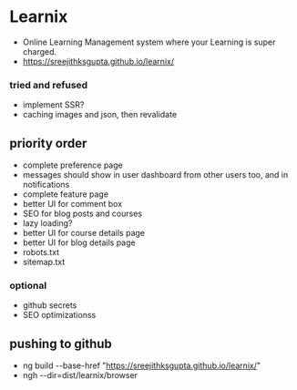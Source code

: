 # Learnix
- Online Learning Management system where your Learning is super charged.
- https://sreejithksgupta.github.io/learnix/

### tried and refused
- implement SSR?
- caching images and json, then revalidate



## priority order
- complete preference page
- messages should show in user dashboard from other users too, and in notifications
- complete feature page
- better UI for comment box
- SEO for blog posts and courses
- lazy loading?
- better UI for course details page
- better UI for blog details page
- robots.txt
- sitemap.txt




### optional
- github secrets
- SEO optimizationss

## pushing to github
- ng build --base-href "https://sreejithksgupta.github.io/learnix/"
- ngh --dir=dist/learnix/browser
